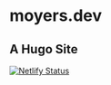 # moyers.dev
## A Hugo Site

[![Netlify Status](https://api.netlify.com/api/v1/badges/c56ded4b-9a46-42d2-84e8-a242059a838c/deploy-status)](https://app.netlify.com/sites/moyers/deploys)
